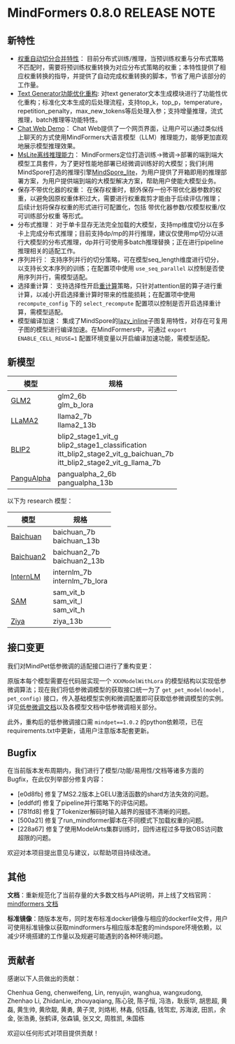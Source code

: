 # MindFormers 0.8.0 RELEASE NOTE

## 新特性

- [权重自动切分合并特性](./feature_cards/Transform_Ckpt.md)：
    目前分布式训练/推理，当预训练权重与分布式策略不匹配时，需要将预训练权重转换为对应分布式策略的权重；本特性提供了相应权重转换的指导，并提供了自动完成权重转换的脚本，节省了用户该部分的工作量。
- [Text Generator功能优化重构](./feature_cards/Text_Generator.md):
    对text generator文本生成模块进行了功能性优化重构；标准化文本生成的后处理流程，支持top_k，top_p，temperature，repetition_penalty，max_new_tokens等后处理入参；支持增量推理，流式推理，batch推理等功能特性。
- [Chat Web Demo](./feature_cards/Chat_Web.md)：
    Chat Web提供了一个网页界面，让用户可以通过类似线上聊天的方式使用MindFormers大语言模型（LLM）推理能力，能够更加直观地展示模型推理效果。
- [MsLite离线推理能力](./feature_cards/Inference.md)：
    MindFormers定位打造训练->微调->部署的端到端大模型工具套件，为了更好性能地部署已经微调训练好的大模型；我们利用MindSpore打造的推理引擎[MindSpore_lite](https://gitee.com/link?target=https%3A%2F%2Fwww.mindspore.cn%2Flite)，为用户提供了开箱即用的推理部署方案，为用户提供端到端的大模型解决方案，帮助用户使能大模型业务。
- 保存不带优化器的权重：
    在保存权重时，额外保存一份不带优化器参数的权重，以避免因原权重体积过大，需要进行权重裁剪才能由于后续评估/推理；
    后续计划将保存权重的形式进行可配置化，包括 带优化器参数/仅模型权重/仅可训练部分权重  等形式。
- 分布式推理：
    对于单卡显存无法完全加载的大模型，支持mp维度切分以在多卡上完成分布式推理；目前支持dp/mp的并行推理，建议仅使用mp切分以进行大模型的分布式推理，dp并行可使用多batch推理替换；正在进行pipeline推理相关的适配工作。
- 序列并行：
    支持序列并行的切分策略，可在模型seq_length维度进行切分，以支持长文本序列的训练；在配置项中使用 `use_seq_parallel` 以控制是否使用序列并行，需模型适配。
- 选择重计算：
    支持选择性开启[重计算](https://www.mindspore.cn/docs/zh-CN/r2.2/api_python/nn/mindspore.nn.Cell.html#mindspore.nn.Cell.recompute)策略，只针对attention层的算子进行重计算，以减小开启选择重计算时带来的性能损耗；在配置项中使用 `recompute_config` 下的 `select_recompute` 配置项以控制是否开启选择重计算，需模型适配。
- 模型编译加速：
    集成了MindSpore的[lazy_inline](https://www.mindspore.cn/docs/zh-CN/r2.2/api_python/mindspore/mindspore.lazy_inline.html)子图复用特性，对存在可复用子图的模型进行编译加速。在MindFormers中，可通过 `export ENABLE_CELL_REUSE=1` 配置环境变量以开启编译加速功能，需模型适配。

## 新模型

| 模型                                      | 规格                                                                                                                          |
| ----------------------------------------- | ----------------------------------------------------------------------------------------------------------------------------- |
| [GLM2](./model_cards/glm2.md)             | glm2_6b<br/>glm_b_lora                                                                                                        |
| [LLaMA2](./model_cards/llama2.md)         | llama2_7b<br/>llama2_13b                                                                                                      |
| [BLIP2](./model_cards/blip2.md)           | blip2_stage1_vit_g<br/>blip2_stage1_classification<br/>itt_blip2_stage2_vit_g_baichuan_7b<br/>itt_blip2_stage2_vit_g_llama_7b |
| [PanguAlpha](./model_cards/pangualpha.md) | pangualpha_2_6b<br/>pangualpha_13b                                                                                            |

以下为 research 模型：

| 模型                                             | 规格                                  |
| ------------------------------------------------ | ------------------------------------- |
| [Baichuan](../research/baichuan/baichuan.md)     | baichuan_7b<br/>baichuan_13b          |
| [Baichuan2](../research/baichuan2/baichuan2.md)  | baichuan2_7b<br/>baichuan2_13b        |
| [InternLM](../research/internlm/internlm.md)     | internlm_7b<br/>internlm_7b_lora      |
| [SAM](../research/sam/Segment_Anything_Model.md) | sam_vit_b<br/>sam_vit_l<br/>sam_vit_h |
| [Ziya](../research/ziya/ziya.md)                 | ziya_13b                              |

## 接口变更

我们对MindPet低参微调的适配接口进行了重构变更：

原版本每个模型需要在代码层实现一个 `XXXModelWithLora` 的模型结构以实现低参微调算法；现在我们将低参微调模型的获取接口统一为了 `get_pet_model(model, pet_config)` 接口，传入基础模型实例和微调配置即可获取低参微调模型的实例。详见[低参微调文档](./feature_cards/Pet_Tuners.md)以及各模型文档中低参微调相关部分。

此外，重构后的低参微调接口需 `mindpet==1.0.2` 的python依赖项，已在requirements.txt中更新，请用户注意版本配套更新。

## Bugfix

在当前版本发布周期内，我们进行了模型/功能/易用性/文档等诸多方面的Bugfix，在此仅列举部分修复内容：

- [e0d8fb] 修复了MS2.2版本上GELU激活函数的shard方法失效的问题。
- [eddfdf] 修复了pipeline并行策略下的评估问题。
- [781fd8] 修复了Tokenizer解码时输入越界的报错不清晰的问题。
- [500a21] 修复了run_mindformer脚本在不同模式下加载权重的问题。
- [228a67] 修复了使用ModelArts集群训练时，回传进程过多导致OBS访问数超限的问题。

欢迎对本项目提出意见与建议，以帮助项目持续改进。

## 其他

**文档**：重新规范化了当前存量的大多数文档与API说明，并上线了文档官网：[mindformers 文档](https://mindformers.readthedocs.io/zh_CN/r0.8/)

**标准镜像**：随版本发布，同时发布标准docker镜像与相应的dockerfile文件，用户可使用标准镜像以获取mindformers与相应版本配套的mindspore环境依赖，以减少环境搭建的工作量以及规避可能遇到的各种环境问题。

## 贡献者

感谢以下人员做出的贡献：

Chenhua Geng, chenweifeng, Lin, renyujin, wanghua, wangxudong, Zhenhao Li, ZhidanLie, zhouyaqiang, 陈心锐, 陈子恒, 冯浩，耿辰华, 胡思超, 黄磊, 黄生帅, 黄欣靓, 黄勇, 黄子灵, 刘烙彬, 林鑫, 倪钰鑫, 钱驾宏, 苏海波, 田凯，余金, 张浩勇, 张鹤译, 张森镇, 张又文, 周胜凯, 朱国栋

欢迎以任何形式对项目提供贡献！
